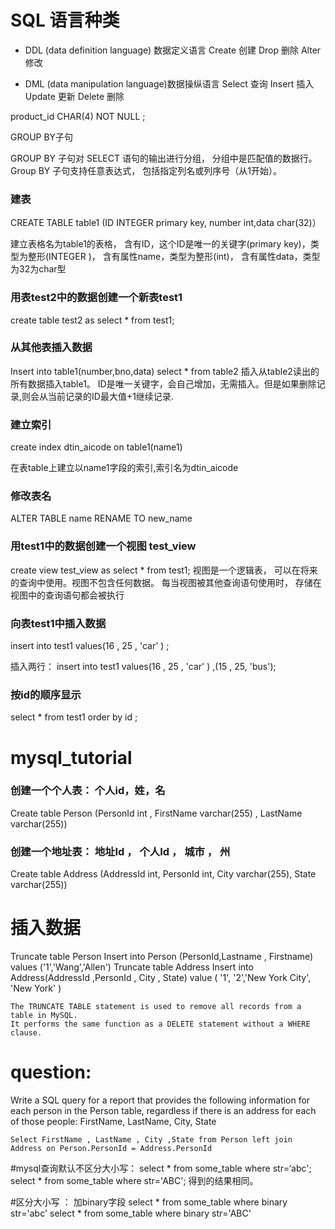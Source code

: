 # SQL 语言种类

- DDL (data definition language) 数据定义语言
Create 创建
Drop 删除
Alter 修改

- DML (data manipulation language)数据操纵语言
Select 查询
Insert 插入
Update 更新
Delete 删除


product_id CHAR(4) NOT NULL ;

GROUP BY子句

GROUP BY 子句对 SELECT 语句的输出进行分组， 分组中是匹配值的数据行。 Group BY 子句支持任意表达式， 包括指定列名或列序号（从1开始）。



### 建表

CREATE TABLE table1 (ID INTEGER primary key, number int,data char(32)）

建立表格名为table1的表格，
含有ID，这个ID是唯一的关键字(primary key)，类型为整形(INTEGER )，
含有属性name，类型为整形(int)，
含有属性data，类型为32为char型

### 用表test2中的数据创建一个新表test1
create table test2 as select * from test1;


### 从其他表插入数据

Insert into table1(number,bno,data) select * from table2
插入从table2读出的所有数据插入table1。
ID是唯一关键字，会自己增加，无需插入。但是如果删除记录,则会从当前记录的ID最大值+1继续记录.

### 建立索引

create index dtin_aicode on table1(name1)

在表table上建立以name1字段的索引,索引名为dtin_aicode


### 修改表名
ALTER TABLE name RENAME TO new_name

### 用test1中的数据创建一个视图 test_view
create view  test_view as select * from test1;
视图是一个逻辑表， 可以在将来的查询中使用。视图不包含任何数据。
每当视图被其他查询语句使用时， 存储在视图中的查询语句都会被执行

### 向表test1中插入数据
insert into test1 values(16 , 25 , 'car' ) ;

插入两行：
 insert into test1 values(16 , 25 , 'car' ) ,(15 , 25, 'bus');

### 按id的顺序显示
select * from test1 order by id ;


# mysql_tutorial

### 创建一个个人表： 个人id，姓，名
Create table Person (PersonId int , FirstName varchar(255) , LastName varchar(255))

### 创建一个地址表： 地址Id ， 个人Id ， 城市 ， 州
Create table Address (AddressId int, PersonId int, City varchar(255), State varchar(255))

# 插入数据
Truncate table Person
Insert into Person (PersonId,Lastname , Firstname) values ('1','Wang','Allen')
Truncate table Address
Insert into Address(AddressId ,PersonId , City , State) value ( '1', '2','New York City', 'New York' )

```
The TRUNCATE TABLE statement is used to remove all records from a table in MySQL.
It performs the same function as a DELETE statement without a WHERE clause.
```


# question:
Write a SQL query for a report that provides the following information for each person in the Person table, regardless if there is an address for each of those people: FirstName, LastName, City, State

``` MySQL
Select FirstName , LastName , City ,State from Person left join Address on Person.PersonId = Address.PersonId
```

#mysql查询默认不区分大小写：
select * from some_table where str=‘abc';
select * from some_table where str='ABC';
得到的结果相同。

#区分大小写 ： 加binary字段
select * from some_table where binary str='abc'
select * from some_table where binary str='ABC'

